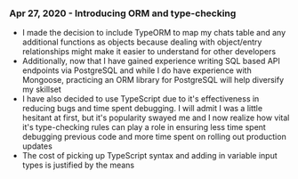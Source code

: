 ### Apr 27, 2020 - Introducing ORM and type-checking

* I made the decision to include TypeORM to map my chats table and any additional functions as objects because dealing with object/entry relationships might make it easier to understand for other developers
* Additionally, now that I have gained experience writing SQL based API endpoints via PostgreSQL and while I do have experience with Mongoose, practicing an ORM library for PostgreSQL will help diversify my skillset
* I have also decided to use TypeScript due to it's effectiveness in reducing bugs and time spent debugging. I will admit I was a little hesitant at first, but it's popularity swayed me and I now realize how vital it's type-checking rules can play a role in ensuring less time spent debugging previous code and more time spent on rolling out production updates
* The cost of picking up TypeScript syntax and adding in variable input types is justified by the means
